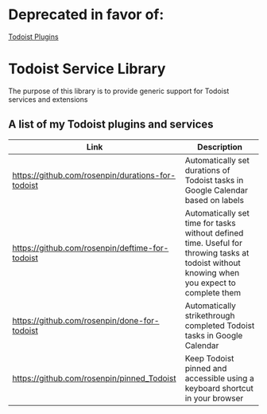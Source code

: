 # Deprecated in favor of:
[Todoist Plugins](https://github.com/rosenpin/todoist-plugins)



# Todoist Service Library
The purpose of this library is to provide generic support for Todoist services and extensions


## A list of my Todoist plugins and services

| Link  | Description |
| ------------- | ------------- |
| https://github.com/rosenpin/durations-for-todoist  | Automatically set durations of Todoist tasks in Google Calendar based on labels  |
| https://github.com/rosenpin/deftime-for-todoist  | Automatically set time for tasks without defined time. Useful for throwing tasks at todoist without knowing when you expect to complete them  |
| https://github.com/rosenpin/done-for-todoist  | Automatically strikethrough completed Todoist tasks in Google Calendar |
| https://github.com/rosenpin/pinned_Todoist  | Keep Todoist pinned and accessible using a keyboard shortcut in your browser  |
